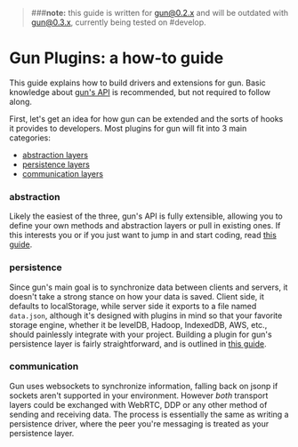 > ###**note:** this guide is written for gun@0.2.x and will be outdated with gun@0.3.x, currently being tested on #develop.

[abstraction]: Adding-methods-to-the-gun-chain-(v0.2.x)
[persistence]: Adding-persistence-layers-(v0.2.x)
[communication]: Adding-communication-layers-(v0.2.x)

# Gun Plugins: a how-to guide

This guide explains how to build drivers and extensions for gun. Basic knowledge about [gun's API](https://github.com/amark/gun/wiki/JS-API) is recommended, but not required to follow along.

First, let's get an idea for how gun can be extended and the sorts of hooks it provides to developers. Most plugins for gun will fit into 3 main categories:

- [abstraction layers][abstraction]
- [persistence layers](#persistence)
- [communication layers](#communication)

### abstraction

Likely the easiest of the three, gun's API is fully extensible, allowing you to define your own methods and abstraction layers or pull in existing ones. If this interests you or if you just want to jump in and start coding, read [this guide][abstraction].

### persistence

Since gun's main goal is to synchronize data between clients and servers, it doesn't take a strong stance on how your data is saved. Client side, it defaults to localStorage, while server side it exports to a file named `data.json`, although it's designed with plugins in mind so that your favorite storage engine, whether it be levelDB, Hadoop, IndexedDB, AWS, etc., should painlessly integrate with your project. Building a plugin for gun's persistence layer is fairly straightforward, and is outlined in [this guide][abstraction].

### communication

Gun uses websockets to synchronize information, falling back on jsonp if sockets aren't supported in your environment. However *both* transport layers could be exchanged with WebRTC, DDP or any other method of sending and receiving data. The process is essentially the same as writing a persistence driver, where the peer you're messaging is treated as your persistence layer.
